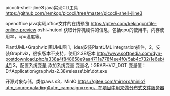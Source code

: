 picocli-shell-jline3 java实现CLI工具 https://github.com/remkop/picocli/tree/master/picocli-shell-jline3

openoffice java实现office文件的在线预览 https://gitee.com/kekingcn/file-online-preview
oshi+hutool 获取计算机硬件的信息，包括cpu的使用率，内存使用率，cpu温度等。

PlantUML+Graphviz 画UML图 1，idea安装PlantUML integration插件，2，安装Graphviz，很多版本不支持，使用2.38版本 http://www.softpedia.com/dyn-postdownload.php/a338a4f848658e9aa4711a778f4ee4f0/5ab4c732/1e6eb/4/1 3，配置系统变量 添加系统变量
变量名：GRAPHVIZ_DOT 
变量值：D:\Application\graphviz-2.38\release\bin\dot.exe 

开源对象存储，类似aws s3，MinIO  https://gitee.com/mirrors/minio?utm_source=alading&utm_campaign=repo，在项目中用来做分布式文件服务器
